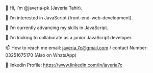 👋 Hi, I’m @javeria-pk (Javeria Tahir).

👀 I’m interested in JavaScript (front-end-web-development).

🌱 I’m currently advancing my skills in JavaScript.

💞️ I’m looking to collaborate as a junior JavaScript developer.

📫 How to reach me email: javeria.7c@gmail.com / contact Number: 03251675170 (Also on WhatsApp)

💼 linkedin Profile: https://www.linkedin.com/in/javeria7c
